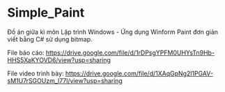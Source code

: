 # Simple_Paint
Đồ án giữa kì môn Lập trình Windows - Ứng dụng Winform Paint đơn giản viết bằng C# sử dụng bitmap.

File báo cáo: https://drive.google.com/file/d/1rDPsgYPFM0UHYsTn9Hb-HHS5XaKYOVD6/view?usp=sharing

File video trình bày: https://drive.google.com/file/d/1XAqGpNg2l1PGAV-sM1U7rSGOUzm_l77l/view?usp=sharing
